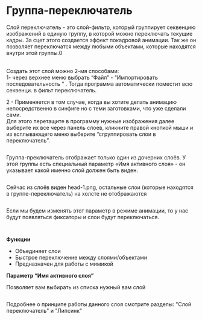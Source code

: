 # Группа-переключатель

Слой переключатель - это слой-фильтр, который группирует секвенцию изображений  в единую группу, в которой можно переключать текущие кадры. За сцет этого создается эффект покадровой анимации. Так же он позволяет переключатся между любыми объектами, которые находятся внутри этой группы.0

\
Создать этот слой можно 2-мя способами:\
1- через верхнее меню выбрать “Файл” - “Импортировать последовательность “ . Тогда программа автоматически поместит всю секвенци. в фильт переключатель.

2 - Применяется в том случае, когда вы хотите делать анимацию непосредственно в синфиге но с теми заготовками, что уже сделали сами.\
Для этого перетащите в программу нужные изображения далее выберите их все через панель слоев, кликните правой кнопкой мыши и из всплывающего меню выберите “сгруппировать слои в переключатель”.

<figure><img src="https://lh7-us.googleusercontent.com/Qz3iyiBKHZasRoigUN1UF95mC4y-mERPlHHjtOtOC7pj9q4GYahzv0ZDW1OhgNWIVZ0kUVfjfOxAi3r46S1b3yv-5I7Cew-PJAU25YiF5i0_q8Cy3fMjFz5udWo95aCh-9gIugUz0KeJzkn20HnEWpg" alt=""><figcaption></figcaption></figure>

Группа-преключатель отображает только один из дочерних слоёв. У этой группы есть специальный параметр «Имя активного слоя» - он указывает какой именно слой должен быть виден.

<figure><img src="https://lh7-us.googleusercontent.com/y8TArreRCv0mPaUQVGxT0-IP15hMMrBDhtU7qntxDlGv9OQx8WEPvEeWrjM31Q_7Phjmq3EzYhpOtoIDU0VYG9SIwWvCLNe67UNBwNEf7oCveduaM2ku46M2rzVYx8aSS7GCz_jPe8TvNv9R7V3Rxe4" alt=""><figcaption></figcaption></figure>

Сейчас из слоёв виден head-1.png, остальные слои (которые находятся в группе-переключатель) на холсте не отображаются&#x20;

<figure><img src="https://lh7-us.googleusercontent.com/eyqxLH7ggwaKxvv6pCTVvC2CujmE8jMr88wQUWBvQfBND6TCFGS-44JMVvb-IlsTURlX3jWE3SfJIKkbcUrVLLQlBpARwYM-UxTwNwFTXS1p7mqGvX81WTUumOFlYgIpzyRWpZFlH3fqmGgJRLqP1A4" alt=""><figcaption></figcaption></figure>

Если мы будем изменять этот параметр в режиме анимации, то у нас будут появляться фиксаторы и слои будут переключаться.

<figure><img src="https://lh7-us.googleusercontent.com/LH1NP-swvuYu_4nIlOO7QWA7V-WvI-IxXulXwa2cC-zYgmeCh-WonnX3FUNs9MWeFpNVOQJqjVT-dR0O76sa8KRJXMnz-wsSQ57VRvLWoap9hjepf6xw3-loutyGWRe8DuvjYVC2QdCgncqBZclXddI" alt=""><figcaption></figcaption></figure>

<figure><img src="https://lh7-us.googleusercontent.com/nMMF92qlzSFgRY-aDcyMTK1c5o2E8zIgVWxnH2Lf4u3G5IOdGZFOtaA540gjMQrWc1JzY-r6uRjawuUaS5B_r32cOeSmu8AYWSBA9QYzUdO9U6frkbeQV486gEkQHqGyKUXbgfsTiAUOFgBVrbAGSvQ" alt=""><figcaption></figcaption></figure>

**Функции**

* Объединяет слои
* Быстрое переключение между слоями/объектами
* Предназначен для работы с мимикой

**Параметр “Имя активного слоя”**

Позволяет вам выбирать из списка нужный вам слой&#x20;

<figure><img src="https://lh7-us.googleusercontent.com/MFJhKGxwZsITnPDsue4-cu6qjObvAbPymIBHE0ZLyh-qXEOVMvlpASZX29POkDU5VMvAJdjxYPEbfLdu-JVJqgjBWVqWHuJQC9okaEPuoXBIWHVEPb273GkrdxPspFgoYEstsaWqrpGNOubVdjVt2Ow" alt=""><figcaption></figcaption></figure>

Подробнее о принципе работы данного слоя смотрите разделы: "Слой переключатель" и "Липсинк"
